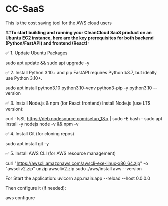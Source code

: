 # CC-SaaS
This is the cost saving tool for the AWS cloud users

##**To start building and running your CleanCloud SaaS product on an Ubuntu EC2 instance, here are the key prerequisites for both backend (Python/FastAPI) and frontend (React):**

✅ 1. Update Ubuntu Packages

sudo apt update && sudo apt upgrade -y

✅ 2. Install Python 3.10+ and pip
FastAPI requires Python ≥3.7, but ideally use Python 3.10+.

sudo apt install python3.10 python3.10-venv python3-pip -y
python3.10 --version

✅ 3. Install Node.js & npm (for React frontend)
Install Node.js (use LTS version):

curl -fsSL https://deb.nodesource.com/setup_18.x | sudo -E bash -
sudo apt install -y nodejs
node -v && npm -v

✅ 4. Install Git (for cloning repos)

sudo apt install git -y

✅ 5. Install AWS CLI (for AWS resource management)

curl "https://awscli.amazonaws.com/awscli-exe-linux-x86_64.zip" -o "awscliv2.zip"
unzip awscliv2.zip
sudo ./aws/install
aws --version



For Start the application:
uvicorn app.main:app --reload --host 0.0.0.0


Then configure it (if needed):

aws configure
